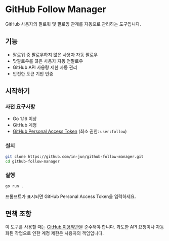 # GitHub Follow Manager

GitHub 사용자의 팔로워 및 팔로잉 관계를 자동으로 관리하는 도구입니다.

## 기능

-   팔로워 중 팔로우하지 않은 사용자 자동 팔로우
-   맞팔로우를 끊은 사용자 자동 언팔로우
-   GitHub API 사용량 제한 자동 관리
-   안전한 토큰 기반 인증

## 시작하기

### 사전 요구사항

-   Go 1.16 이상
-   GitHub 계정
-   [GitHub Personal Access Token](https://docs.github.com/ko/authentication/keeping-your-account-and-data-secure/creating-a-personal-access-token) (최소 권한: `user:follow`)

### 설치

```bash
git clone https://github.com/in-jun/github-follow-manager.git
cd github-follow-manager
```

### 실행

```bash
go run .
```

프롬프트가 표시되면 GitHub Personal Access Token을 입력하세요.

## 면책 조항

이 도구를 사용할 때는 [GitHub 이용약관](https://docs.github.com/ko/site-policy/github-terms/github-terms-of-service)을 준수해야 합니다. 과도한 API 요청이나 자동화된 작업으로 인한 계정 제한은 사용자의 책임입니다.
